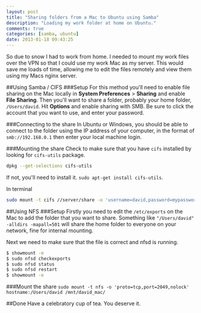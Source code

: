 ```yaml
---
layout: post
title: "Sharing folders from a Mac to Ubuntu using Samba"
description: "Loading my work folder at home on Ubuntu."
comments: true
categories: [samba, ubuntu]
date: 2013-01-18 09:43:25
---
```


So due to snow I had to work from home. I needed to mount my work files over the VPN so that I could use my work Mac as my server. This would save me loads of time, allowing me to edit the files remotely and view them using my Macs nginx server.  

##Using Samba / CIFS
###Setup
For this method you'll need to enable file sharing on the Mac locally in **System Preferences** > **Sharing** and enable **File Sharing**. Then you'll want to share a folder, probably your home folder, `/Users/david`. Hit **Options** and enable sharing with SMB. Be sure to click the account that you want to use, and enter your password.  

###Connecting to the share
In Ubuntu or Windows, you should be able to connect to the folder using the IP address of your computer, in the format of `smb://192.168.0.1` then enter your local machine login.  

###Mounting the share
Check to make sure that you have `cifs` installed by looking for `cifs-utils` package.  
```bash
dpkg --get-selections cifs-utils
```  
If not, you'll need to install it. `sudo apt-get install cifs-utils`.  

In terminal  
```bash
sudo mount -t cifs //server/share -o 'username=david,password=mypassword,rw,nounix,noserverinfo,sec=ntlmssp,file_mode=0777,dir_mode=0777' /mnt/david_mac
```

##Using NFS
###Setup
Firstly you need to edit the `/etc/exports` on the Mac to add the folder that you want to share. Something like `"/Users/david" -alldirs -mapall=501` will share the home folder to everyone on your network, fine for internal mounting.  

Next we need to make sure that the file is correct and nfsd is running.  

```bash
$ showmount -e
$ sudo nfsd checkexports
$ sudo nfsd status
$ sudo nfsd restart
$ showmount -e
```

###Mount the share
`sudo mount -t nfs -o 'proto=tcp,port=2049,nolock' hostname:/Users/david /mnt/david_mac/`

##Done
Have a celebratory cup of tea. You deserve it.